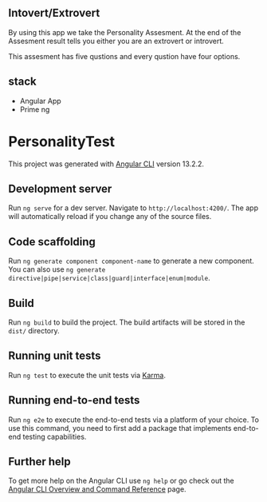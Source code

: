 ## Intovert/Extrovert
 By using this app we take the Personality Assesment. At the end of the Assesment result tells you either you are an extrovert or introvert.

 This assesment has five qustions and every qustion have four options.

 ## stack
 - Angular App
 - Prime ng

# PersonalityTest

This project was generated with [Angular CLI](https://github.com/angular/angular-cli) version 13.2.2.


## Development server

Run `ng serve` for a dev server. Navigate to `http://localhost:4200/`. The app will automatically reload if you change any of the source files.

## Code scaffolding

Run `ng generate component component-name` to generate a new component. You can also use `ng generate directive|pipe|service|class|guard|interface|enum|module`.

## Build

Run `ng build` to build the project. The build artifacts will be stored in the `dist/` directory.

## Running unit tests

Run `ng test` to execute the unit tests via [Karma](https://karma-runner.github.io).

## Running end-to-end tests

Run `ng e2e` to execute the end-to-end tests via a platform of your choice. To use this command, you need to first add a package that implements end-to-end testing capabilities.

## Further help

To get more help on the Angular CLI use `ng help` or go check out the [Angular CLI Overview and Command Reference](https://angular.io/cli) page.
